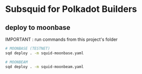 # Subsquid for Polkadot Builders

## deploy to moonbase

IMPORTANT : run commands from this project's folder

```bash
# MOONBASE (TESTNET)
sqd deploy . -m squid-moonbase.yaml

# MOONBEAM
sqd deploy . -m squid-moonbeam.yaml
```
